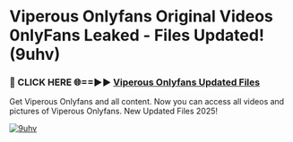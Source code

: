 # Viperous Onlyfans Original Videos 0nlyFans Leaked - Files Updated! (9uhv)

<h3>🔴 CLICK HERE 🌐==►► <a href="https://tinyurl.com/2m67pmp6" rel="nofollow">Viperous Onlyfans Updated Files</a></h3>

Get Viperous Onlyfans and all content. Now you can access all videos and pictures of Viperous Onlyfans. New Updated Files 2025!

[![9uhv](https://i.imgur.com/H4QAA4z.gif)](https://tinyurl.com/2m67pmp6)